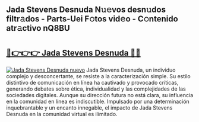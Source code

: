 ## Jada Stevens Desnuda N𝚞𝚎vos desn𝚞dos filtr𝚊dos - Parts-Uei F𝚘tos vid𝚎o - C𝚘ntenido atr𝚊ctivo nQ8BU

# <h2><a href="http://mba34k.tromn.icu/?c=Jada+Stevens+Desnuda">🔗👉👉👉 Jada Stevens Desnuda 🔗🔗</a></h2>

[![Jada Stevens Desnuda nuevo](https://i.imgur.com/pEAQMta.gif)](http://mba34k.tromn.icu/?c=Jada+Stevens+Desnuda)
Jada Stevens Desnuda, un individuo complejo y desconcertante, se resiste a la caracterización simple. Su estilo distintivo de comunicación en línea ha cautivado y provocado críticas, generando debates sobre ética, individualidad y las complejidades de las sociedades digitales. Aunque su dirección futura no está clara, su influencia en la comunidad en línea es indiscutible. Impulsado por una determinación inquebrantable y un encanto innegable, el impacto de Jada Stevens Desnuda en la comunidad virtual es ilimitado.
